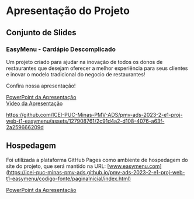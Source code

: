 # Apresentação do Projeto

## Conjunto de Slides

### EasyMenu - Cardápio Descomplicado

Um projeto criado para ajudar na inovação de todos os donos de restaurantes que desejam oferecer a melhor experiência para seus clientes e inovar o modelo tradicional do negocio de restaurantes!

Confira nossa apresentação!


[PowerPoint da Apresentação](https://github.com/ICEI-PUC-Minas-PMV-ADS/pmv-ads-2023-2-e1-proj-web-t1-easymenu/files/13620461/Apresentacao.slide.Easy.Menu.02.pdf) 
<br>
[Vídeo da Apresentação](https://github.com/ICEI-PUC-Minas-PMV-ADS/pmv-ads-2023-2-e1-proj-web-t1-easymenu/assets/127908761/2c91d4a2-d108-4076-a63f-2a259666209d)

https://github.com/ICEI-PUC-Minas-PMV-ADS/pmv-ads-2023-2-e1-proj-web-t1-easymenu/assets/127908761/2c91d4a2-d108-4076-a63f-2a259666209d

## Hospedagem

Foi utilizada a plataforma GitHub Pages como ambiente de hospedagem do site do projeto, que será mantido na URL: [www.easymenu.com](https://icei-puc-minas-pmv-ads.github.io/pmv-ads-2023-2-e1-proj-web-t1-easymenu/codigo-fonte/paginaInicial/index.html)

<a href="Apresentação final - ADS - Projeto Web Front-End - Turma 5 - Eixo 1 !.pptx">PowerPoint da Apresentação


